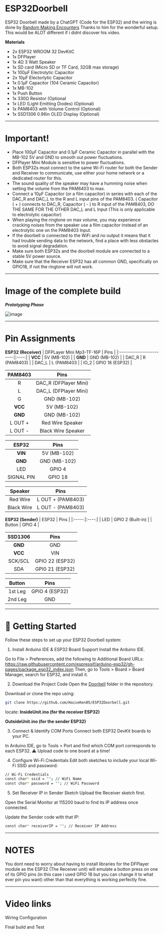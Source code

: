 # ESP32Doorbell
ESP32 Doorbell made by a ChatGPT (Code for the ESP32) and the wiring is done by [Random Making Encounters](https://www.youtube.com/watch?v=44uBA2G4OIQ&t=416s) Thanks to him for the wonderful setup. This would be ALOT different if i didnt discover his video.

**Materials**
-  2x ESP32 WROOM 32 DevKitC
-  1x DFPlayer
-  1x 4Ω 3 Watt Speaker
-  1x SD card (Micro SD or TF Card, 32GB max storage)
-  1x 100µF Electrolytic Capacitor
-  2x 10µF Electorlytic Capacitor
-  1x 0.1µF Capacitor (104 Ceramic Capacitor)
-  1x MB-102
-  1x Push Button
-  1x 330Ω Resistor (Optional
-  1x LED (Light Emitting Diodes) (Optional)
-  1x PAM8403 with Volume Control (Optional)
-  1x SSD1306 0.96in OLED Display (Optional)

-------------------------------------------------------------------------------------------

# Important!
-  Place 100µF Capacitor and 0.1µF Ceramic Capacitor in parallel with the MB-102 5V and GND to smooth out power fluctuations.
-  DFPlayer Mini Module is sensitive to power fluctuations.
-  Both ESP32s must connect to the same Wi-Fi router for both the Sender and Receiver to communicate, use either your home network or a dedicated router for this.
-  The sound quality of the speaker may have a humming noise when setting the volume from the PAM8403 to max.
-  Connect a 10µF Capacitor (or a film capacitor) in series with each of the DAC_R and DAC_L to the R and L input pins of the PAM8403. ( Capacitor ( + ) connects to DAC_R, Capacitor ( - ) to R input of the PAM8403, DO THE SAME FOR THE OTHER DAC_L and L Input (This is only applicable to electrolytic capacitor)
-  When playing the ringtone on max volume, you may experience cracking noises from the speaker use a film capacitor instead of an electrolytic one on the PAM8403 Input.
-  If the doorbell is connected to the WiFi and no output it means that it had trouble sending data to the network, find a place with less obstacles to avoid signal degradation.
-  Make sure both ESP32s and the doorbell module are connected to a stable 5V power source.
-  Make sure that the Receiver ESP32 has all common GND, specifically on GPIO18, if not the ringtone will not work.

-------------------------------------------------------------------------------------------

# Image of the complete build 

***Prototyping Phase***

![image](https://github.com/user-attachments/assets/1e092382-ff64-4710-b704-97ecce082e1b)

-------------------------------------------------------------------------------------------

# Pin Assignments

**ESP32 (Receiver)**
| DFPLayer Mini Mp3-TF-16P | Pins |
|:------------------------:|:----:|
| **VCC** | 5V (MB-102) |
| **GND** | GND (MB-102) |
| DAC_R | R (PAM8403) |
| DAC_L | L (PAM8403 |
| IO_2 | GPIO 18 (ESP32) | 

| PAM8403 | Pins |
|:-------:|:----:|
| R | DAC_R (DFPlayer Mini) |
| L | DAC_L (DFPlayer Mini) |
| G | GND (MB-102) |
| **VCC** | 5V (MB-102) | 
| **GND** | GND (MB-102) | 
| L OUT + | Red Wire Speaker | 
| L OUT - | Black Wire Speaker | 

| ESP32 | Pins |
|:-----:|:----:|
| **VIN** | 5V (MB-102) |
| **GND** | GND (MB-102) | 
| LED | GPIO 4 |
| SIGNAL PIN | GPIO 18 |

| Speaker | Pins |
|:-------:|:----:|
| Red Wire | L OUT + (PAM8403) | 
| Black Wire | L OUT - (PAM8403) | 

**ESP32 (Sender)**
| ESP32 | Pins |
|:-----:|:----:|
| LED | GPIO 2 (Built-in) |
| Button | GPIO 4 |

| SSD1306 | Pins |
|:-------:|:----:|
| **GND** | GND |
| **VCC** | VIN | 
| SCK/SCL | GPIO 22 (ESP32) | 
| SDA | GPI0 21 (ESP32) | 

| Button | Pins |
|:------:|:----:|
| 1st Leg | GPIO 4 (ESP32) | 
| 2nd Leg | GND | 


-------------------------------------------------------------------------------------------
# 🚀 Getting Started
Follow these steps to set up your ESP32 Doorbell system:

1. Install Arduino IDE & ESP32 Board Support
Install the Arduino IDE.

Go to File > Preferences, add the following to Additional Board URLs:
https://raw.githubusercontent.com/espressif/arduino-esp32/gh-pages/package_esp32_index.json
Then, go to Tools > Board > Board Manager, search for ESP32, and install it.

2. Download the Project Code
Open the [Doorbell](https://github.com/HaiseKen05/ESP32Doorbell/tree/main/Doorbell) folder in the repository.

Download or clone the repo using:

```bash
git clone https://github.com/HaiseKen05/ESP32Doorbell.git
```
locate: 
**InsideUnit.ino (for the receiver ESP32)**

**OutsideUnit.ino (for the sender ESP32)**

3. Connect & Identify COM Ports
Connect both ESP32 DevKit boards to your PC.

In Arduino IDE, go to Tools > Port and find which COM port corresponds to each ESP32.
⚠️ Upload code to one board at a time!

4. Configure Wi-Fi Credentials
Edit both sketches to include your local Wi-Fi SSID and password:
```bash
// Wi-Fi Credentials
const char* ssid = ""; // WiFi Name
const char* password = ""; // WiFi Password
```
5. Set Receiver IP in Sender Sketch
Upload the Receiver sketch first.

Open the Serial Monitor at 115200 baud to find its IP address once connected.

Update the Sender code with that IP:
```bash
const char* receiverIP = ""; // Receiver IP Address 
```
-------------------------------------------------------------------------------------------
# NOTES

You dont need to worry about having to install libraries for the DFPlayer module as the ESP32 (The Receiver unit) will emulate a button press on one of its GPIO pins (in this case i used GPIO 18 but you can change it to what ever pin you want) other than that everything is working perfectly fine.

-------------------------------------------------------------------------------------------

# Video links 

Wiring Configuration

Final build and Test 

